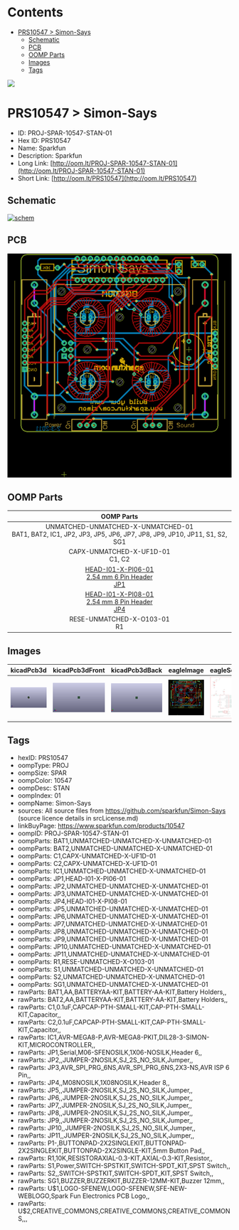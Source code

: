 



Contents
========

* [PRS10547 > Simon-Says](#prs10547--simon-says)
	* [Schematic](#schematic)
	* [PCB](#pcb)
	* [OOMP Parts](#oomp-parts)
	* [Images](#images)
	* [Tags](#tags)
  
![][im]
# PRS10547 > Simon-Says

- ID: PROJ-SPAR-10547-STAN-01
- Hex ID: PRS10547
- Name: Sparkfun
- Description: Sparkfun
- Long Link: [http://oom.lt/PROJ-SPAR-10547-STAN-01](http://oom.lt/PROJ-SPAR-10547-STAN-01)
- Short Link: [http://oom.lt/PRS10547](http://oom.lt/PRS10547)

## Schematic
  
[![schem](eagleSchemImage.png)](eagleSchemImage.png)
## PCB
  
[![pcb](eagleImage.png)](eagleImage.png)
## OOMP Parts
  

|OOMP Parts|
| :---: |
|UNMATCHED-UNMATCHED-X-UNMATCHED-01<BR>BAT1, BAT2, IC1, JP2, JP3, JP5, JP6, JP7, JP8, JP9, JP10, JP11, S1, S2, SG1|
|CAPX-UNMATCHED-X-UF1D-01<BR>C1, C2|
|[HEAD-I01-X-PI06-01<br> 2.54 mm 6 Pin Header<br> JP1](https://github.com/oomlout/oomlout_OOMP_parts/tree/main/HEAD-I01-X-PI06-01/)|
|[HEAD-I01-X-PI08-01<br> 2.54 mm 8 Pin Header<br> JP4](https://github.com/oomlout/oomlout_OOMP_parts/tree/main/HEAD-I01-X-PI08-01/)|
|RESE-UNMATCHED-X-O103-01<BR>R1|

## Images
  
  

|kicadPcb3d|kicadPcb3dFront|kicadPcb3dBack|eagleImage|eagleSchemImage|
| :---: | :---: | :---: | :---: | :---: |
|[![kicadPcb3d](kicadPcb3d_140.png)](kicadPcb3d.png)|[![kicadPcb3dFront](kicadPcb3dFront_140.png)](kicadPcb3dFront.png)|[![kicadPcb3dBack](kicadPcb3dBack_140.png)](kicadPcb3dBack.png)|[![eagleImage](eagleImage_140.png)](eagleImage.png)|[![eagleSchemImage](eagleSchemImage_140.png)](eagleSchemImage.png)|

## Tags

- hexID: PRS10547
- oompType: PROJ
- oompSize: SPAR
- oompColor: 10547
- oompDesc: STAN
- oompIndex: 01
- oompName: Simon-Says
- sources: All source files from https://github.com/sparkfun/Simon-Says (source licence details in srcLicense.md)
- linkBuyPage: https://www.sparkfun.com/products/10547
- oompID: PROJ-SPAR-10547-STAN-01
- oompParts: BAT1,UNMATCHED-UNMATCHED-X-UNMATCHED-01
- oompParts: BAT2,UNMATCHED-UNMATCHED-X-UNMATCHED-01
- oompParts: C1,CAPX-UNMATCHED-X-UF1D-01
- oompParts: C2,CAPX-UNMATCHED-X-UF1D-01
- oompParts: IC1,UNMATCHED-UNMATCHED-X-UNMATCHED-01
- oompParts: JP1,HEAD-I01-X-PI06-01
- oompParts: JP2,UNMATCHED-UNMATCHED-X-UNMATCHED-01
- oompParts: JP3,UNMATCHED-UNMATCHED-X-UNMATCHED-01
- oompParts: JP4,HEAD-I01-X-PI08-01
- oompParts: JP5,UNMATCHED-UNMATCHED-X-UNMATCHED-01
- oompParts: JP6,UNMATCHED-UNMATCHED-X-UNMATCHED-01
- oompParts: JP7,UNMATCHED-UNMATCHED-X-UNMATCHED-01
- oompParts: JP8,UNMATCHED-UNMATCHED-X-UNMATCHED-01
- oompParts: JP9,UNMATCHED-UNMATCHED-X-UNMATCHED-01
- oompParts: JP10,UNMATCHED-UNMATCHED-X-UNMATCHED-01
- oompParts: JP11,UNMATCHED-UNMATCHED-X-UNMATCHED-01
- oompParts: R1,RESE-UNMATCHED-X-O103-01
- oompParts: S1,UNMATCHED-UNMATCHED-X-UNMATCHED-01
- oompParts: S2,UNMATCHED-UNMATCHED-X-UNMATCHED-01
- oompParts: SG1,UNMATCHED-UNMATCHED-X-UNMATCHED-01
- rawParts: BAT1,AA,BATTERYAA-KIT,BATTERY-AA-KIT,Battery Holders,,
- rawParts: BAT2,AA,BATTERYAA-KIT,BATTERY-AA-KIT,Battery Holders,,
- rawParts: C1,0.1uF,CAPCAP-PTH-SMALL-KIT,CAP-PTH-SMALL-KIT,Capacitor,,
- rawParts: C2,0.1uF,CAPCAP-PTH-SMALL-KIT,CAP-PTH-SMALL-KIT,Capacitor,,
- rawParts: IC1,AVR-MEGA8-P,AVR-MEGA8-PKIT,DIL28-3-SIMON-KIT,MICROCONTROLLER,,
- rawParts: JP1,Serial,M06-SFENOSILK,1X06-NOSILK,Header 6,,
- rawParts: JP2,,JUMPER-2NOSILK,SJ_2S_NO_SILK,Jumper,,
- rawParts: JP3,AVR_SPI_PRG_6NS,AVR_SPI_PRG_6NS,2X3-NS,AVR ISP 6 Pin,,
- rawParts: JP4,,M08NOSILK,1X08NOSILK,Header 8,,
- rawParts: JP5,,JUMPER-2NOSILK,SJ_2S_NO_SILK,Jumper,,
- rawParts: JP6,,JUMPER-2NOSILK,SJ_2S_NO_SILK,Jumper,,
- rawParts: JP7,,JUMPER-2NOSILK,SJ_2S_NO_SILK,Jumper,,
- rawParts: JP8,,JUMPER-2NOSILK,SJ_2S_NO_SILK,Jumper,,
- rawParts: JP9,,JUMPER-2NOSILK,SJ_2S_NO_SILK,Jumper,,
- rawParts: JP10,,JUMPER-2NOSILK,SJ_2S_NO_SILK,Jumper,,
- rawParts: JP11,,JUMPER-2NOSILK,SJ_2S_NO_SILK,Jumper,,
- rawParts: P1-,BUTTONPAD-2X2SINGLEKIT,BUTTONPAD-2X2SINGLEKIT,BUTTONPAD-2X2SINGLE-KIT,5mm Button Pad,,
- rawParts: R1,10K,RESISTORAXIAL-0.3-KIT,AXIAL-0.3-KIT,Resistor,,
- rawParts: S1,Power,SWITCH-SPSTKIT,SWITCH-SPDT_KIT,SPST Switch,,
- rawParts: S2,,SWITCH-SPSTKIT,SWITCH-SPDT_KIT,SPST Switch,,
- rawParts: SG1,BUZZER,BUZZERKIT,BUZZER-12MM-KIT,Buzzer 12mm,,
- rawParts: U$1,LOGO-SFENEW,LOGO-SFENEW,SFE-NEW-WEBLOGO,Spark Fun Electronics PCB Logo,,
- rawParts: U$2,CREATIVE_COMMONS,CREATIVE_COMMONS,CREATIVE_COMMONS,,,



[im]: kicadPcb3d_450.png
